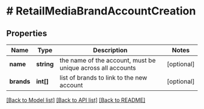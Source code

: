 # # RetailMediaBrandAccountCreation

## Properties

Name | Type | Description | Notes
------------ | ------------- | ------------- | -------------
**name** | **string** | the name of the account, must be unique across all accounts | [optional]
**brands** | **int[]** | list of brands to link to the new account | [optional]

[[Back to Model list]](../../README.md#models) [[Back to API list]](../../README.md#endpoints) [[Back to README]](../../README.md)
